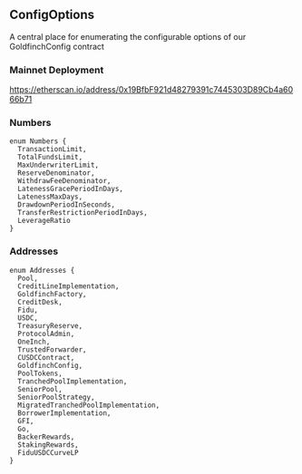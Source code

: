 ## ConfigOptions

A central place for enumerating the configurable options of our GoldfinchConfig contract

### Mainnet Deployment

https://etherscan.io/address/0x19BfbF921d48279391c7445303D89Cb4a6066b71

### Numbers

```solidity
enum Numbers {
  TransactionLimit,
  TotalFundsLimit,
  MaxUnderwriterLimit,
  ReserveDenominator,
  WithdrawFeeDenominator,
  LatenessGracePeriodInDays,
  LatenessMaxDays,
  DrawdownPeriodInSeconds,
  TransferRestrictionPeriodInDays,
  LeverageRatio
}
```

### Addresses

```solidity
enum Addresses {
  Pool,
  CreditLineImplementation,
  GoldfinchFactory,
  CreditDesk,
  Fidu,
  USDC,
  TreasuryReserve,
  ProtocolAdmin,
  OneInch,
  TrustedForwarder,
  CUSDCContract,
  GoldfinchConfig,
  PoolTokens,
  TranchedPoolImplementation,
  SeniorPool,
  SeniorPoolStrategy,
  MigratedTranchedPoolImplementation,
  BorrowerImplementation,
  GFI,
  Go,
  BackerRewards,
  StakingRewards,
  FiduUSDCCurveLP
}
```

